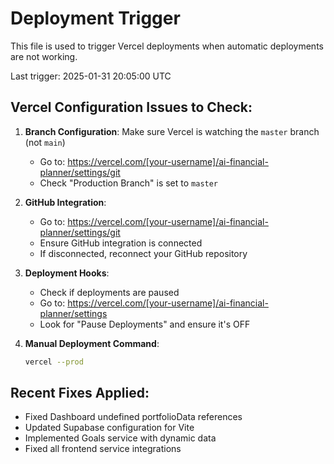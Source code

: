 # Deployment Trigger

This file is used to trigger Vercel deployments when automatic deployments are not working.

Last trigger: 2025-01-31 20:05:00 UTC

## Vercel Configuration Issues to Check:

1. **Branch Configuration**: Make sure Vercel is watching the `master` branch (not `main`)
   - Go to: https://vercel.com/[your-username]/ai-financial-planner/settings/git
   - Check "Production Branch" is set to `master`

2. **GitHub Integration**: 
   - Go to: https://vercel.com/[your-username]/ai-financial-planner/settings/git
   - Ensure GitHub integration is connected
   - If disconnected, reconnect your GitHub repository

3. **Deployment Hooks**:
   - Check if deployments are paused
   - Go to: https://vercel.com/[your-username]/ai-financial-planner/settings
   - Look for "Pause Deployments" and ensure it's OFF

4. **Manual Deployment Command**:
   ```bash
   vercel --prod
   ```

## Recent Fixes Applied:
- Fixed Dashboard undefined portfolioData references
- Updated Supabase configuration for Vite
- Implemented Goals service with dynamic data
- Fixed all frontend service integrations
